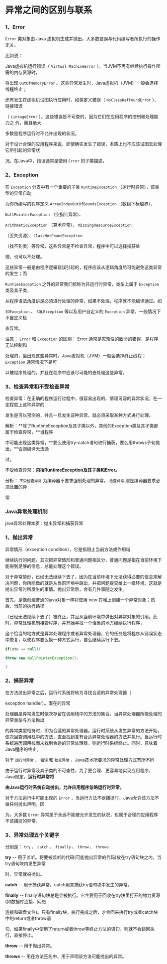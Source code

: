 # **异常之间的区别与联系** 

### **1、Error**

`Error` 类对象由 Java 虚拟机生成并抛出，大多数错误与代码编写者所执行的操作无关。

比如说：

 Java虚拟机运行错误（ `Virtual MachineError` ），当JVM不再有继续执行操作所需的内存资源时，

将出现 `OutOfMemoryError` 。这些异常发生时，Java虚拟机（JVM）一般会选择线程终止；

还有发生在虚拟机试图执行应用时，如类定义错误（ `NoClassDefFoundError` ）、链接错误

（ `LinkageError` ）。这些错误是不可查的，因为它们在应用程序的控制和处理能力之 外，而且绝大

多数是程序运行时不允许出现的状况。

对于设计合理的应用程序来说，即使确实发生了错误，本质上也不应该试图去处理它所引起的异常状

况。在Java中，错误通常是使用 `Error` 的子类描述。

### **2、Exception**

在 `Exception` 分支中有一个重要的子类 `RuntimeException` （运行时异常），该类型的异常自动

为你所编写的程序定义 `ArrayIndexOutOfBoundsException` （数组下标越界）、

`NullPointerException` （空指针异常）、

`ArithmeticException` （算术异常）、 `MissingResourceException` 

（丢失资源）、`ClassNotFoundException` 

（找不到类）等异常，这些异常是不检查异常，程序中可以选择捕获处

理，也可以不处理。

这些异常一般是由程序逻辑错误引起的，程序应该从逻辑角度尽可能避免这类异常的发生；而

`RuntimeException` 之外的异常我们统称为非运行时异常，类型上属于 `Exception` 类及其子类，

从程序语法角度讲是必须进行处理的异常，如果不处理，程序就不能编译通过。如

`IOException` 、 `SQLException` 等以及用户自定义的 `Exception` 异常，一般情况下不自定义检

查异常。

注意： `Error` 和 `Exception` 的区别： Error 通常是灾难性的致命的错误，是程序无法控制和

处理的，当出现这些异常时，Java虚拟机（JVM）一般会选择终止线程； `Exception` 通常情况下是可

以被程序处理的，并且在程序中应该尽可能的去处理这些异常。

### **3、检查异常和不受检查异常**

检查异常：在正确的程序运行过程中，很容易出现的、情理可容的异常状况，在一定程度上这种异常的

发生是可以预测的，并且一旦发生该种异常，就必须采取某种方式进行处理。

解析：**除了RuntimeException及其子类以外，其他的Exception类及其子类都属于检查异常，**当程序

中可能出现这类异常，**要么使用try-catch语句进行捕获，要么用throws子句抛出，**否则编译无法通

过。

不受检查异常：**包括RuntimeException及其子类和Error。**

分析： `不受检查异常` 为编译器不要求强制处理的异常， `检查异常` 则是编译器要求必须处置的异

常

### Java异常处理机制

java异常处理本质：抛出异常和捕获异常

### 1、抛出异常

异常情形（exception condition），它是指阻止当前方法或作用域

继续执行的问题。其次把异常情形和普通问题相区分，普通问题是指在当前环境下能得到足够的信息，总能处理这个错误。

对于异常情形，已经无法继续下去了，因为在当前环境下无法获得必要的信息来解决问题，你所能做的就是从当前环境中跳出，并把问题提交给上一级环境，这就是抛出异常时所发生的事情。抛出异常后，会有几件事随之发生。

首先，是像创建普通的java对象一样将使用 new 在堆上创建一个异常对象；然后，当前的执行路径

（已经无法继续下去了）被终止，并且从当前环境中弹出对异常对象的引用。此时，异常处理机制接管程序，并开始寻找一个恰当的地方继续执行程序，

这个恰当的地方就是异常处理程序或者异常处理器，它的任务是将程序从错误状态中恢复，以使程序要么换一种方式运行，要么继续运行下去。



```java
if(stu == null){ 

throw new NullPointerException(); 

} 
```

### 2、捕获异常

在方法抛出异常之后，运行时系统将转为寻找合适的异常处理器（

exception handler）。潜在的异常

处理器是异常发生时依次存留在调用栈中的方法的集合。当异常处理器所能处理的异常类型与方法抛出

的异常类型相符时，即为合适的异常处理器。运行时系统从发生异常的方法开始，依次回查调用栈中的方法，直至找到含有合适异常处理器的方法并执行。当运行时系统遍历调用栈而未找到合适的异常处理器，则运行时系统终止。同时，意味着Java程序的终止。

对于 `运行时异常` 、 `错误` 和 `检查异常` ，Java技术所要求的异常处理方式有所不同

由于运行时异常及其子类的不可查性，为了更合理、更容易地实现应用程序，Java规定，**运行时异常将**

**由Java运行时系统自动抛出，允许应用程序忽略运行时异常。**

对于方法运行中可能出现的 `Error` ，当运行方法不欲捕捉时，Java允许该方法不做任何抛出声明。因

为，大多数 `Error` 异常属于永远不能被允许发生的状况，也属于合理的应用程序不该捕捉的异常。

### **3、异常处理五个关键字**

分别是： `try` 、 `catch` 、 `finally` 、 `throw` 、 `throws`

**try** -- 用于监听。将要被监听的代码(可能抛出异常的代码)放在try语句块之内，当try语句块内发生异常

时，异常就被抛出。

**catch** -- 用于捕获异常。catch用来捕获try语句块中发生的异常。

**finally** -- finally语句块总是会被执行。它主要用于回收在try块里打开的物力资源(如数据库连接、网络

连接和磁盘文件)。只有finally块，执行完成之后，才会回来执行try或者catch块中的return或者throw语

句，如果finally中使用了return或者throw等终止方法的语句，则就不会跳回执行，直接停止。

**throw** -- 用于抛出异常。

**throws** -- 用在方法签名中，用于声明该方法可能抛出的异常。

